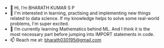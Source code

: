- 👋 Hi, I’m BHARATH KUMAR S P
- 👀 I'm interested in learning, practising and implementing new things related to data science. If my knowledge helps to solve some real-world problems, I'm super excited.
- 🌱 I’m currently learning Mathematics behind ML. And I think it is the most necessary part before jumping into IMPORT statements in code.
- 📫 Reach me at: bharath030195@gmail.com

<!---
Bharath-sp/Bharath-sp is a ✨ special ✨ repository because its `README.md` (this file) appears on your GitHub profile.
You can click the Preview link to take a look at your changes.
--->
